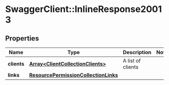 # SwaggerClient::InlineResponse20013

## Properties
Name | Type | Description | Notes
------------ | ------------- | ------------- | -------------
**clients** | [**Array&lt;ClientCollectionClients&gt;**](ClientCollectionClients.md) | A list of clients | 
**links** | [**ResourcePermissionCollectionLinks**](ResourcePermissionCollectionLinks.md) |  | 

